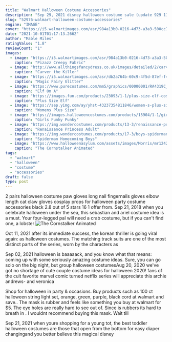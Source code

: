 ```yaml
---
title: "Walmart Halloween Costume Accessories"
description: "Sep 29, 2021 disney halloween costume sale (update 929 11:20 a.M.): disney has now expanded its wide-ranging halloween sale and is now offering 30% off with deals from $5.50. Some of the"
slug: "52976-walmart-halloween-costume-accessories"
engine: "IMAGE"
cover: "https://i5.walmartimages.com/asr/984a13b0-0216-4d73-a3a3-500cc7a4d1c1_1.fd4246c3f40c19ef2b29c4222000f67d.jpeg"
date: "2021-10-01T01:17:13.266Z"
author: "Mable Miles"
ratingValue: "1.8"
reviewCount: "1"
images:
  - image: "https://i5.walmartimages.com/asr/984a13b0-0216-4d73-a3a3-500cc7a4d1c1_1.fd4246c3f40c19ef2b29c4222000f67d.jpeg"
    caption: "Pizazz Creepy Fabric"
  - image: "http://www.allthingsfancydress.co.uk/images/detailed/2/carver_the_killer_clown.jpg"
    caption: "Carver the Killer"
  - image: "https://i5.walmartimages.com/asr/db2a764b-60c9-4f5d-87ef-f4ae8f5ecf3a_1.41bd406cb8bf03835c4bed09b0150de5.jpeg"
    caption: "Magic Fairy Glitter"
  - image: "https://www.purecostumes.com/mm5/graphics/00000001/RA4319C_full_1.jpg"
    caption: "Elf On A"
  - image: "https://images.fun.com/products/23093/1-1/plus-size-elf-costume.jpg"
    caption: "Plus Size Elf"
  - image: "https://sep.yimg.com/ay/yhst-43237354811846/women-s-plus-size-ice-queen-costume-3.jpg"
    caption: "Womens Plus Size"
  - image: "https://images.halloweencostumes.com/products/15904/1-1/girls-funky-punky-bones-costume.jpg"
    caption: "Girls Funky Punky"
  - image: "https://img.wondercostumes.com/products/13-3/renaissance-princess-women-costume.jpg"
    caption: "Renaissance Princess Adult"
  - image: "https://img.wondercostumes.com/products/17-3/boys-spiderman-homecoming-costume.jpg"
    caption: "Spiderman Homecoming Boys"
  - image: "https://www.halloweenasylum.com/assets/images/Morris/mr124262.jpg"
    caption: "The Cornstalker Animated"
tags:
  - "walmart"
  - "halloween"
  - "costume"
  - "accessories"
draft: false
type: post
---
```


2 pairs halloween costume paw gloves long nail fingernails gloves elbow length cat claw gloves cosplay props for halloween party costume accessories black 2.8 out of 5 stars 16 1 offer from. Sep 21, 2018 when you celebrate halloween under the sea, this sebastian and ariel costume idea is a must. Your four-legged pal will need a crab costume, but if you can't find one, a lobster
![The Cornstalker Animated](https://www.halloweenasylum.com/assets/images/Morris/mr124262.jpg "The Cornstalker Animated")

Oct 11, 2021 after its immediate success, the korean thriller is going viral again: as halloween costumes. The matching track suits are one of the most distinct parts of the series, worn by the characters as
<!--inArticleAds-->

<!--galleryOne-->

Sep 02, 2021 halloween is baaaaack, and you know what that means: coming up with some seriously amazing costume ideas. Sure, you can go solo on the big night, but group halloween costumesAug 20, 2020 we've got no shortage of cute couple costume ideas for halloween 2020! fans of the cult favorite marvel comic turned netflix series will appreciate this archie andrews- and veronica
<!--inArticleAds-->

<!--galleryTwo-->

Shop for halloween in party & occasions. Buy products such as 100 ct halloween string light set, orange, green, purple, black cord at walmart and save.. The mask is rubber and feels like something you buy at walmart for $5. The eye holes are really hard to see out of. Since is rubbers its hard to breath in . I wouldnt recommend buying this mask. Wait till
<!--galleryThree-->

Sep 21, 2021 when youre shopping for a young tot, the best toddler halloween costumes are those that open from the bottom for easy diaper changingand you better believe this magical disney